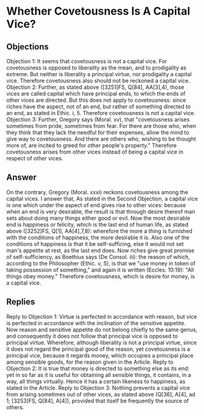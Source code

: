 # Whether Covetousness Is A Capital Vice?
## Objections
Objection 1: It seems that covetousness is not a capital vice. For covetousness is opposed to liberality as the mean, and to prodigality as extreme. But neither is liberality a principal virtue, nor prodigality a capital vice. Therefore covetousness also should not be reckoned a capital vice.
Objection 2: Further, as stated above ([3251]FS, Q[84], AA[3],4), those vices are called capital which have principal ends, to which the ends of other vices are directed. But this does not apply to covetousness: since riches have the aspect, not of an end, but rather of something directed to an end, as stated in Ethic. i, 5. Therefore covetousness is not a capital vice.
Objection 3: Further, Gregory says (Moral. xv), that "covetousness arises sometimes from pride, sometimes from fear. For there are those who, when they think that they lack the needful for their expenses, allow the mind to give way to covetousness. And there are others who, wishing to be thought more of, are incited to greed for other people's property." Therefore covetousness arises from other vices instead of being a capital vice in respect of other vices.
## Answer
On the contrary, Gregory (Moral. xxxi) reckons covetousness among the capital vices.
I answer that, As stated in the Second Objection, a capital vice is one which under the aspect of end gives rise to other vices: because when an end is very desirable, the result is that through desire thereof man sets about doing many things either good or evil. Now the most desirable end is happiness or felicity, which is the last end of human life, as stated above ([3252]FS, Q[1], AA[4],7,8): wherefore the more a thing is furnished with the conditions of happiness, the more desirable it is. Also one of the conditions of happiness is that it be self-sufficing, else it would not set man's appetite at rest, as the last end does. Now riches give great promise of self-sufficiency, as Boethius says (De Consol. iii): the reason of which, according to the Philosopher (Ethic. v, 5), is that we "use money in token of taking possession of something," and again it is written (Eccles. 10:19): "All things obey money." Therefore covetousness, which is desire for money, is a capital vice.
## Replies
Reply to Objection 1: Virtue is perfected in accordance with reason, but vice is perfected in accordance with the inclination of the sensitive appetite. Now reason and sensitive appetite do not belong chiefly to the same genus, and consequently it does not follow that principal vice is opposed to principal virtue. Wherefore, although liberality is not a principal virtue, since it does not regard the principal good of the reason, yet covetousness is a principal vice, because it regards money, which occupies a principal place among sensible goods, for the reason given in the Article.
Reply to Objection 2: It is true that money is directed to something else as its end: yet in so far as it is useful for obtaining all sensible things, it contains, in a way, all things virtually. Hence it has a certain likeness to happiness, as stated in the Article.
Reply to Objection 3: Nothing prevents a capital vice from arising sometimes out of other vices, as stated above (Q[36], A[4], ad 1; [3253]FS, Q[84], A[4]), provided that itself be frequently the source of others.